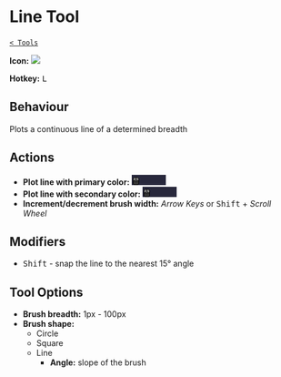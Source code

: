 # Line Tool

[`< Tools`](./tools.md)

**Icon:** ![](https://raw.githubusercontent.com/jbunke/stipple-effect/master/res/icons/line_tool.png)

**Hotkey:** <kbd>L</kbd>

## Behaviour

Plots a continuous line of a determined breadth

## Actions

* **Plot line with primary color:** ![Left-Click & Drag](./assets/ui/left-click-drag.gif "Left-Click & Drag")
* **Plot line with secondary color:** ![Right-Click & Drag](./assets/ui/right-click-drag.gif "Right-Click & Drag")
* **Increment/decrement brush width:** *Arrow Keys* or <kbd>Shift</kbd> + *Scroll Wheel*

## Modifiers

* <kbd>Shift</kbd> - snap the line to the nearest 15° angle

## Tool Options

* **Brush breadth:** 1px - 100px
* **Brush shape:**
  * Circle
  * Square
  * Line
    * **Angle:** slope of the brush

